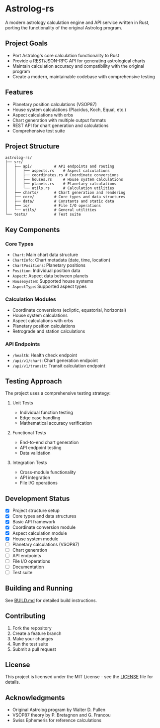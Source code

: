# Astrolog-rs

A modern astrology calculation engine and API service written in Rust, porting the functionality of the original Astrolog program.

## Project Goals

- Port Astrolog's core calculation functionality to Rust
- Provide a REST/JSON-RPC API for generating astrological charts
- Maintain calculation accuracy and compatibility with the original program
- Create a modern, maintainable codebase with comprehensive testing

## Features

- Planetary position calculations (VSOP87)
- House system calculations (Placidus, Koch, Equal, etc.)
- Aspect calculations with orbs
- Chart generation with multiple output formats
- REST API for chart generation and calculations
- Comprehensive test suite

## Project Structure

```
astrolog-rs/
├── src/
│   ├── api/          # API endpoints and routing
│   │   ├── aspects.rs    # Aspect calculations
│   │   ├── coordinates.rs # Coordinate conversions
│   │   ├── houses.rs     # House system calculations
│   │   ├── planets.rs    # Planetary calculations
│   │   └── utils.rs      # Calculation utilities
│   ├── charts/       # Chart generation and rendering
│   ├── core/         # Core types and data structures
│   ├── data/         # Constants and static data
│   ├── io/           # File I/O operations
│   └── utils/        # General utilities
└── tests/            # Test suite
```

## Key Components

### Core Types
- `Chart`: Main chart data structure
- `ChartInfo`: Chart metadata (date, time, location)
- `ChartPositions`: Planetary positions
- `Position`: Individual position data
- `Aspect`: Aspect data between planets
- `HouseSystem`: Supported house systems
- `AspectType`: Supported aspect types

### Calculation Modules
- Coordinate conversions (ecliptic, equatorial, horizontal)
- House system calculations
- Aspect calculations with orbs
- Planetary position calculations
- Retrograde and station calculations

### API Endpoints
- `/health`: Health check endpoint
- `/api/v1/chart`: Chart generation endpoint
- `/api/v1/transit`: Transit calculation endpoint

## Testing Approach

The project uses a comprehensive testing strategy:

1. Unit Tests
   - Individual function testing
   - Edge case handling
   - Mathematical accuracy verification

2. Functional Tests
   - End-to-end chart generation
   - API endpoint testing
   - Data validation

3. Integration Tests
   - Cross-module functionality
   - API integration
   - File I/O operations

## Development Status

- [x] Project structure setup
- [x] Core types and data structures
- [x] Basic API framework
- [x] Coordinate conversion module
- [x] Aspect calculation module
- [x] House system module
- [ ] Planetary calculations (VSOP87)
- [ ] Chart generation
- [ ] API endpoints
- [ ] File I/O operations
- [ ] Documentation
- [ ] Test suite

## Building and Running

See [BUILD.md](BUILD.md) for detailed build instructions.

## Contributing

1. Fork the repository
2. Create a feature branch
3. Make your changes
4. Run the test suite
5. Submit a pull request

## License

This project is licensed under the MIT License - see the [LICENSE](LICENSE) file for details.

## Acknowledgments

- Original Astrolog program by Walter D. Pullen
- VSOP87 theory by P. Bretagnon and G. Francou
- Swiss Ephemeris for reference calculations 